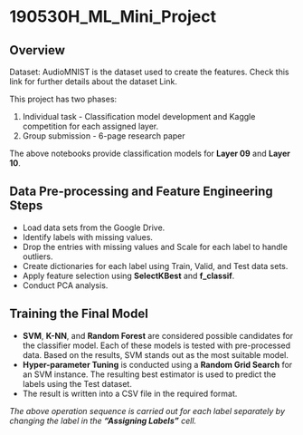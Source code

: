 # 190530H_ML_Mini_Project

## Overview

Dataset: AudioMNIST is the dataset used to create the features. Check this link for further
details about the dataset Link.

This project has two phases:

1. Individual task - Classification model development and Kaggle competition for each assigned layer.
2. Group submission - 6-page research paper

The above notebooks provide classification models for **Layer 09** and **Layer 10**.

## Data Pre-processing and Feature Engineering Steps

- Load data sets from the Google Drive.
- Identify labels with missing values.
- Drop the entries with missing values and Scale for each label to handle outliers.
- Create dictionaries for each label using Train, Valid, and Test data sets.
- Apply feature selection using **SelectKBest** and **f_classif**.
- Conduct PCA analysis.

## Training the Final Model

- **SVM**, **K-NN**, and **Random Forest** are considered possible candidates for the classifier model. Each of these models is tested with pre-processed data. Based on the results, SVM stands out as the most suitable model.
- **Hyper-parameter Tuning** is conducted using a **Random Grid Search** for an SVM instance. The resulting best estimator is used to predict the labels using the Test dataset.
- The result is written into a CSV file in the required format.

*The above operation sequence is carried out for each label separately by changing the label in the **“Assigning Labels”** cell.*
